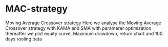 # MAC-strategy
Moving Average Crossover strategy 
Here we analyse the Moving Average Crossover strategy with KAMA and SMA with paramerer optimization
thereafter we plot equity curve, Maximum drawdown, return chart and 100 days rooling beta
